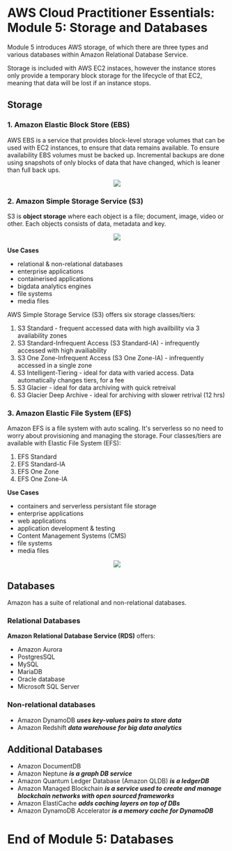 # AWS Cloud Practitioner Essentials: Module 5: Storage and Databases

Module 5 introduces AWS storage, of which there are three types and various databases within Amazon Relational Database Service.

Storage is included with AWS EC2 instaces, however the instance stores only provide a temporary block storage for the lifecycle of that EC2, meaning that data will be lost if an instance stops.


## Storage

### 1. Amazon Elastic Block Store (EBS)
AWS EBS is a service that provides block-level storage volumes that can be used with EC2 instances, to ensure that data remains available. To ensure availability EBS volumes must be backed up. Incremental backups are done using snapshots of only blocks of data that have changed, which is leaner than full back ups. 

<p align="center">
  <image src="AWS-EBS-snapshots.png">
</p>

### 2. Amazon Simple Storage Service (S3)
S3 is **object storage** where each object is a file; document, image, video or other. Each objects consists of data, metadata and key.

<p align="center">
  <image src="S3-object-storing.png">
</p>

**Use Cases**
- relational & non-relational databases
- enterprise applications
- containerised applications
- bigdata analytics engines
- file systems
- media files

AWS Simple Storage Service (S3) offers six storage classes/tiers:
1. S3 Standard - frequent accessed data with high availbility via 3 availability zones
2. S3 Standard-Infrequent Access (S3 Standard-IA) - infrequently accessed with high availiability 
3. S3 One Zone-Infrequent Access (S3 One Zone-IA) - infrequently accessed in a single zone
4. S3 Intelligent-Tiering - ideal for data with varied access. Data automatically changes tiers, for a fee
5. S3 Glacier - ideal for data archiving with quick retreival
6. S3 Glacier Deep Archive - ideal for archiving with slower retrival (12 hrs)


### 3. Amazon Elastic File System (EFS)
Amazon EFS is a file system with auto scaling. It's serverless so no need to worry about provisioning and managing the storage. Four classes/tiers are available with Elastic File System (EFS):
1. EFS Standard
2. EFS Standard-IA
3. EFS One Zone
4. EFS One Zone-IA 

**Use Cases**
- containers and serverless persistant file storage
- enterprise applications
- web applications
- application development & testing
- Content Management Systems (CMS)
- file systems
- media files

<p align="center">
  <image src="AWS-EFS.png">
</p>

## Databases

Amazon has a suite of relational and non-relational databases.

### Relational Databases 

**Amazon Relational Database Service (RDS)** offers:
- Amazon Aurora
- PostgresSQL
- MySQL
- MariaDB
- Oracle database
- Microsoft SQL Server

### Non-relational databases
- Amazon DynamoDB ***uses key-values pairs to store data***
- Amazon Redshift ***data warehouse for big data analytics***


## Additional Databases
- Amazon DocumentDB
- Amazon Neptune ***is a graph DB service***
- Amazon Quantum Ledger Database (Amazon QLDB) ***is a ledgerDB***
- Amazon Managed Blockchain 
  ***is a service used to create and manage blockchain networks with open sourced frameworks***
- Amazon ElastiCache ***adds caching layers on top of DBs***
- Amazon DynamoDB Accelerator ***is a memory cache for DynamoDB***

# End of Module 5: Databases